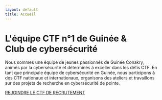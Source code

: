 ```yaml
---
layout: default
title: Accueil
---
```


<div class="content">
  <h1>L'équipe CTF n°1 de Guinée &<br>Club de cybersécurité</h1>
  <p>Nous sommes une équipe de jeunes passionnés de Guinée Conakry, animés par la cybersécurité et déterminés à exceller dans les défis CTF. En tant que principale équipe de cybersécurité en Guinée, nous participons à des CTF nationaux et internationaux, organisons des ateliers et travaillons sur des projets de recherche en cybersécurité de pointe.</p>
  <a href="#" class="btn">REJOINDRE LE CTF DE RECRUTEMENT</a>
</div>
